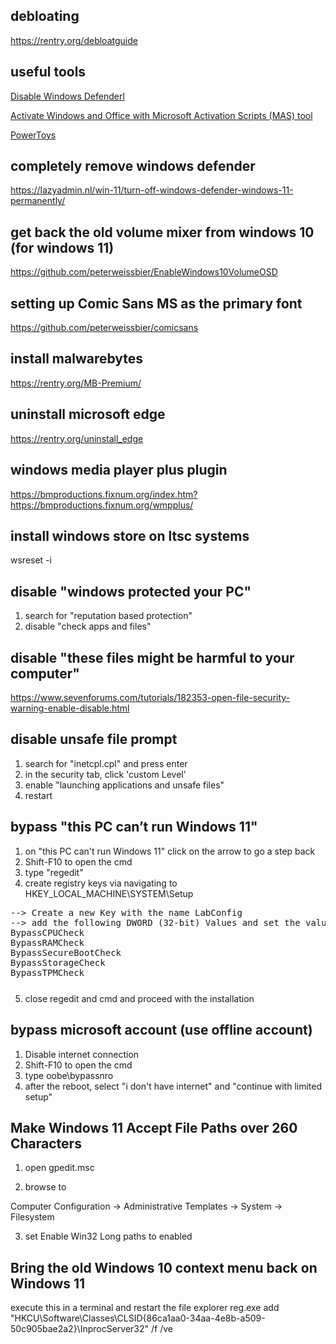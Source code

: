 ## debloating

https://rentry.org/debloatguide

## useful tools

[Disable Windows Defenderl](https://github.com/es3n1n/defendnot)

[Activate Windows and Office with Microsoft Activation Scripts (MAS) tool](https://github.com/massgravel/Microsoft-Activation-Scripts)

[PowerToys](https://github.com/microsoft/PowerToys)

## completely remove windows defender
https://lazyadmin.nl/win-11/turn-off-windows-defender-windows-11-permanently/

## get back the old volume mixer from windows 10 (for windows 11)

https://github.com/peterweissbier/EnableWindows10VolumeOSD

## setting up Comic Sans MS as the primary font

https://github.com/peterweissbier/comicsans

## install malwarebytes

https://rentry.org/MB-Premium/

## uninstall microsoft edge

https://rentry.org/uninstall_edge

## windows media player plus plugin

https://bmproductions.fixnum.org/index.htm?https://bmproductions.fixnum.org/wmpplus/

## install windows store on ltsc systems

wsreset -i

## disable "windows protected your PC"

1. search for "reputation based protection"
2. disable "check apps and files"

## disable "these files might be harmful to your computer"

https://www.sevenforums.com/tutorials/182353-open-file-security-warning-enable-disable.html

## disable unsafe file prompt

1. search for "inetcpl.cpl" and press enter
2. in the security tab, click 'custom Level'
3. enable "launching applications and unsafe files"
4. restart

## bypass "this PC can’t run Windows 11"

1. on "this PC can't run Windows 11" click on the arrow to go a step back
2. Shift-F10 to open the cmd
3. type "regedit"
4. create registry keys via navigating to HKEY_LOCAL_MACHINE\SYSTEM\Setup
<pre style="margin-bottom: 0; border-bottom:none; padding-bottom:0.8em;">--> Create a new Key with the name LabConfig
--> add the following DWORD (32-bit) Values and set the values to 1
BypassCPUCheck
BypassRAMCheck
BypassSecureBootCheck
BypassStorageCheck
BypassTPMCheck</pre>

5. close regedit and cmd and proceed with the installation

## bypass microsoft account (use offline account)

1. Disable internet connection
2. Shift-F10 to open the cmd
3. type oobe\bypassnro
4. after the reboot, select "i don't have internet" and "continue with limited setup"

## Make Windows 11 Accept File Paths over 260 Characters

1. open gpedit.msc

2.  browse to

Computer Configuration -> Administrative Templates -> System -> Filesystem

3. set Enable Win32 Long paths to enabled

## Bring the old Windows 10 context menu back on Windows 11

execute this in a terminal and restart the file explorer 
reg.exe add "HKCU\Software\Classes\CLSID\{86ca1aa0-34aa-4e8b-a509-50c905bae2a2}\InprocServer32" /f /ve
